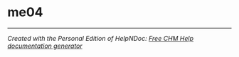# me04


***
_Created with the Personal Edition of HelpNDoc: [Free CHM Help documentation generator](<https://www.helpndoc.com>)_
